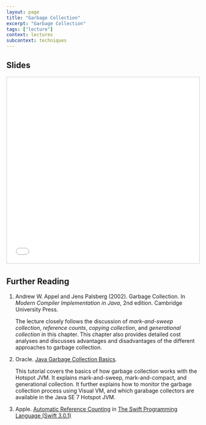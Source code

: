 ```yaml
---
layout: page
title: "Garbage Collection"
excerpt: "Garbage Collection"
tags: ["lecture"]
context: lectures
subcontext: techniques
---
```


## Slides

<iframe src="//www.slideshare.net/slideshow/embed_code/key/J7f2RVCcFoOsyv" width="595" height="485" frameborder="0" marginwidth="0" marginheight="0" scrolling="no" style="border:1px solid #CCC; border-width:1px; margin-bottom:5px; max-width: 100%;" allowfullscreen> </iframe>

## Further Reading

1. Andrew W. Appel and Jens Palsberg (2002). Garbage Collection. In *Modern Compiler Implementation in Java*, 2nd edition. Cambridge University Press.
    
    The lecture closely follows the discussion of *mark-and-sweep collection*, *reference counts*, *copying collection*, and *generational collection* in this chapter. This chapter also provides detailed cost analyses and discusses advantages and disadvantages of the different approaches to garbage collection.

2. Oracle. [Java Garbage Collection Basics](http://www.oracle.com/webfolder/technetwork/tutorials/obe/java/gc01/index.html).
    
    This tutorial covers the basics of how garbage collection works with the Hotspot JVM.
  It explains mark-and-sweep, mark-and-compact, and generational collection.
  It further explains how to monitor the garbage collection process using Visual VM,
  and which garabage collectors are available in the Java SE 7 Hotspot JVM.
  
3. Apple. [Automatic Reference Counting](https://developer.apple.com/library/content/documentation/Swift/Conceptual/Swift_Programming_Language/AutomaticReferenceCounting.html) in [The Swift Programming Language (Swift 3.0.1)](https://developer.apple.com/library/content/documentation/Swift/Conceptual/Swift_Programming_Language/index.html#//apple_ref/doc/uid/TP40014097-CH3-ID0)
  
